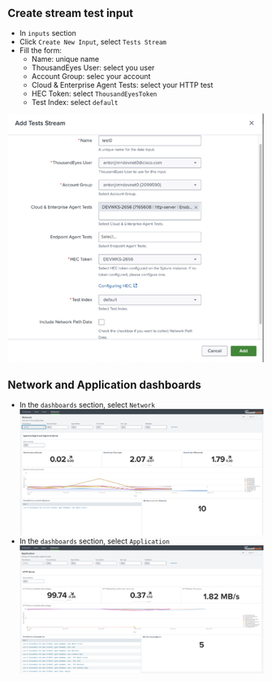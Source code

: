 ## Create stream test input

- In `inputs` section
- Click `Create New Input`, select `Tests Stream`
- Fill the form:
    - Name: unique name
    - ThousandEyes User: select you user
    - Account Group: selec your account
    - Cloud & Enterprise Agent Tests: select your HTTP test
    - HEC Token: select `ThousandEyesToken`
    - Test Index: select `default`

![stream Input](../img/thousandeyes_splunk_app/streamInput.png)

## Network and Application dashboards

- In the `dashboards` section, select `Network` 
![dashboard_network](../img/thousandeyes_splunk_app/dashboard_network.png)
- In the `dashboards` section, select `Application`
![dashboard_application](../img/thousandeyes_splunk_app/dashboard_application.png)
